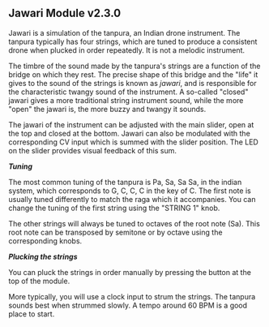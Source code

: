 ## Jawari Module v2.3.0

Jawari is a simulation of the tanpura, an Indian drone instrument. The tanpura typically has four strings, which are tuned to produce a consistent drone when plucked in order repeatedly. It is not a melodic instrument. 

The timbre of the sound made by the tanpura's strings are a function of the bridge on which they rest. The precise shape of this bridge and the "life" it gives to the sound of the strings is known as *jawari*, and is responsible for the characteristic twangy sound of the instrument. A so-called "closed" jawari gives a more traditional string instrument sound, while the more "open" the jawari is, the more buzzy and twangy it sounds. 

The jawari of the instrument can be adjusted with the main slider, open at the top and closed at the bottom. Jawari can also be modulated with the corresponding CV input which is summed with the slider position. The LED on the slider provides visual feedback of this sum. 

***Tuning***

The most common tuning of the tanpura is Pa, Sa, Sa Sa, in the indian system, which corresponds to G, C, C, C in the key of C. The first note is usually tuned differently to match the raga which it accompanies. You can change the tuning of the first string using the "STRING 1" knob. 

The other strings will always be tuned to octaves of the root note (Sa). This root note can be transposed by semitone or by octave using the corresponding knobs. 

***Plucking the strings***

You can pluck the strings in order manually by pressing the button at the top of the module. 

More typically, you will use a clock input to strum the strings. The tanpura sounds best when strummed slowly. A tempo around 60 BPM is a good place to start. 
